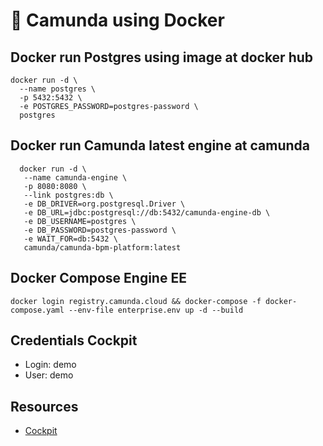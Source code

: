 # 🐋 Camunda using Docker
## Docker run Postgres using image at docker hub
```shell
docker run -d \
  --name postgres \
  -p 5432:5432 \
  -e POSTGRES_PASSWORD=postgres-password \
  postgres
```
## Docker run Camunda latest engine at camunda
```shell
  docker run -d \
   --name camunda-engine \
   -p 8080:8080 \
   --link postgres:db \
   -e DB_DRIVER=org.postgresql.Driver \
   -e DB_URL=jdbc:postgresql://db:5432/camunda-engine-db \
   -e DB_USERNAME=postgres \
   -e DB_PASSWORD=postgres-password \
   -e WAIT_FOR=db:5432 \
   camunda/camunda-bpm-platform:latest
```
## Docker Compose Engine EE
```shell
docker login registry.camunda.cloud && docker-compose -f docker-compose.yaml --env-file enterprise.env up -d --build
```
## Credentials Cockpit
- Login: demo
- User: demo
## Resources
- [Cockpit](http://localhost:8080/camunda/)